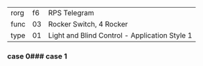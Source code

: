 
|    |   |   |
| -- | - | - |
| rorg | f6 | RPS Telegram |
| func | 03 | Rocker Switch, 4 Rocker |
| type | 01 | Light and Blind Control - Application Style 1 |

### case 0### case 1
  